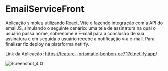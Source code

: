# EmailServiceFront
Aplicação simples utilizando React, Vite e fazendo integração com a API do emailJS, simulando o seguinte cenário: uma tela de assinatura na qual o usuário passa nome, sobrenome e E-mail para a conclusão de sua assinatura e em seguida o usuário recebe a notificação via e-mail. Para finalizar fiz deploy na plataforma netlify.

Link da Aplicação: https://feature--prismatic-bonbon-cc717d.netlify.app/

![Screenshot_4 0](https://github.com/Jvctor/EmailServiceFront/assets/84919135/257eabd1-afa7-4eee-a090-3c0e19da6285)

